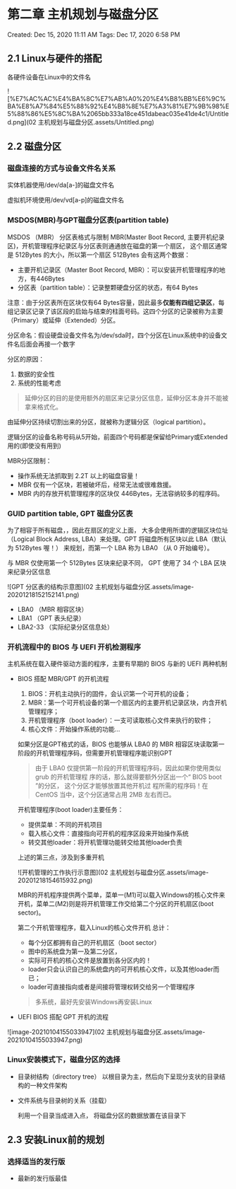 # 第二章 主机规划与磁盘分区

Created: Dec 15, 2020 11:11 AM
Tags: Dec 17, 2020 6:58 PM

## 2.1 Linux与硬件的搭配

各硬件设备在Linux中的文件名

![%E7%AC%AC%E4%BA%8C%E7%AB%A0%20%E4%B8%BB%E6%9C%BA%E8%A7%84%E5%88%92%E4%B8%8E%E7%A3%81%E7%9B%98%E5%88%86%E5%8C%BA%2065bb333a18ce451dabeac035e41de4c1/Untitled.png](02 主机规划与磁盘分区.assets/Untitled.png)

## 2.2 磁盘分区

### 磁盘连接的方式与设备文件名关系

实体机器使用/dev/da[a-]的磁盘文件名

虚拟机环境使用/dev/vd[a-p]的磁盘文件名

### MSDOS(MBR)与GPT磁盘分区表(partition table)

MSDOS （MBR） 分区表格式与限制
MBR(Master Boot Record, 主要开机纪录区)，开机管理程序纪录区与分区表则通通放在磁盘的第一个扇区， 这个扇区通常是 512Bytes 的大小，所以第一个扇区 512Bytes 会有这两个数据：

- 主要开机记录区（Master Boot Record, MBR）：可以安装开机管理程序的地方，有446Bytes
- 分区表（partition table）：记录整颗硬盘分区的状态，有64 Bytes

注意：由于分区表所在区块仅有64 Bytes容量，因此最多**仅能有四组记录区**，每组记录区记录了该区段的启始与结束的柱面号码。这四个分区的记录被称为主要（Primary）或延伸（Extended）分区。

分区命名：假设硬盘设备文件名为/dev/sda时，四个分区在Linux系统中的设备文件名后面会再接一个数字

分区的原因：

1. 数据的安全性
2. 系统的性能考虑

> 延伸分区的目的是使用额外的扇区来记录分区信息，延伸分区本身并不能被拿来格式化。

由延伸分区持续切割出来的分区，就被称为逻辑分区（logical partition）。

逻辑分区的设备名称号码从5开始，前面四个号码都是保留给Primary或Extended用的(即使没有用到)

MBR分区限制：

- 操作系统无法抓取到 2.2T 以上的磁盘容量！
- MBR 仅有一个区块，若被破坏后，经常无法或很难救援。
- MBR 内的存放开机管理程序的区块仅 446Bytes，无法容纳较多的程序码。

### GUID partition table, GPT 磁盘分区表

为了相容于所有磁盘，，因此在扇区的定义上面， 大多会使用所谓的逻辑区块位址（Logical Block Address, LBA）来处理。GPT 将磁盘所有区块以此 LBA（默认为 512Bytes 喔！） 来规划，而第一个 LBA 称为 LBA0 （从 0 开始编号）。

与 MBR 仅使用第一个 512Bytes 区块来纪录不同， GPT 使用了 34 个 LBA 区块来纪录分区信息

![GPT 分区表的结构示意图](02 主机规划与磁盘分区.assets/image-20201218152152141.png)

- LBA0 （MBR 相容区块）
- LBA1 （GPT 表头纪录）
- LBA2-33 （实际纪录分区信息处）

### 开机流程中的 BIOS 与 UEFI 开机检测程序

主机系统在载入硬件驱动方面的程序，主要有早期的 BIOS 与新的 UEFI 两种机制

- BIOS 搭配 MBR/GPT 的开机流程

    1. BIOS：开机主动执行的固件，会认识第一个可开机的设备；
    2. MBR：第一个可开机设备的第一个扇区内的主要开机记录区块，内含开机管理程序；
    3. 开机管理程序（boot loader）：一支可读取核心文件来执行的软件；
    4. 核心文件：开始操作系统的功能...

    如果分区是GPT格式的话，BIOS 也能够从 LBA0 的 MBR 相容区块读取第一阶段的开机管理程序码，但需要开机管理程序能识别GPT

    > 由于 LBA0 仅提供第一阶段的开机管理程序码，因此如果你使用类似 grub 的开机管理程
    > 序的话，那么就得要额外分区出一个“ BIOS boot ”的分区， 这个分区才能够放置其他开机过
    > 程所需的程序码！在 CentOS 当中，这个分区通常占用 2MB 左右而已。

    开机管理程序(boot loader)主要任务：

    - 提供菜单：不同的开机项目
    - 载入核心文件：直接指向可开机的程序区段来开始操作系统
    - 转交其他loader：将开机管理功能转交给其他loader负责

    上述的第三点，涉及到多重开机

    ![开机管理的工作执行示意图](02 主机规划与磁盘分区.assets/image-20201218154615932.png)

    MBR的开机程序提供两个菜单，菜单一(M1)可以载入Windows的核心文件来开机，菜单二(M2)则是将开机管理工作交给第二个分区的开机扇区(boot sector)。

    第二个开机管理程序，载入Linux的核心文件开机
    总计：

    - 每个分区都拥有自己的开机扇区（boot sector）
    - 图中的系统盘为第一及第二分区，
    - 实际可开机的核心文件是放置到各分区内的！
    - loader只会认识自己的系统盘内的可开机核心文件，以及其他loader而已；
    - loader可直接指向或者是间接将管理权转交给另一个管理程序

    > 多系统，最好先安装Windows再安装Linux

- UEFI BIOS 搭配 GPT 开机的流程

![image-20210104155033947](02 主机规划与磁盘分区.assets/image-20210104155033947.png)

### Linux安装模式下，磁盘分区的选择

- 目录树结构（directory tree）
    以根目录为主，然后向下呈现分支状的目录结构的一种文件架构

- 文件系统与目录树的关系（挂载）

    利用一个目录当成进入点， 将磁盘分区的数据放置在该目录下 

## 2.3 安装Linux前的规划

### 选择适当的发行版

- 最新的发行版最佳



